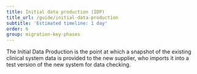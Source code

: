 ```yaml
---
title: Initial data production (IDP)
title_url: /guide/initial-data-production
subtitle: 'Estimated timeline: 1 day'
order: 6
group: migration-key-phases
---
```


The Initial Data Production is the point at which a snapshot of the existing clinical system data is provided to the new supplier, who imports it into a test version of the new system for data checking. 
